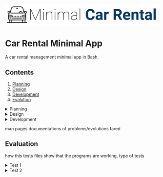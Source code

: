 ![CarRental](logo.png)

Car Rental Minimal App
===========================

A car rental management minimal app in Bash.

Contents
-----
  1. [Planning](#planning)
  1. [Design](#design)
  1. [Development](#development)
  1. [Evalution](#evaluation)

 <details><summary>Planning</summary>

Definition of the problem
=========================
My client is an onwer of a car rental bussiness. His company has a range of cars availbale for rent on a price that varies on the hours of use of the car. The owner requests a computer program for recording information about their orders with the purpose of collecting basic information about the distance driven for each car and points out specific features: easy commands to allow to create a car, record a trip distance, query the trip history a car, edit, delete a car and see the total statistics. One more requirement of the client was a simple terminal based program with a simple and transparent installation. Theres no reference to prior experience with a computer system program. 

Proposed Solution
=====================
Since we dont know about any prior experience of the stakeholders with a computer system, we have to follow all the requirements given by the client entirely and successfully because we assume they must be according the stakeholders capacities and the technology present in the company. To make the installation easy and clear, its necessary to use a sotware system that already has the chosen terminal to reduce the work of going through its instalation, which would make the process of installing the app less simple and longer. I chose to work on bash because I am familiar with it, its a free software that can be found in most operating systems except for window bases. These include a lot of linux distributions, macs ls, ios, android among otherrs. It can generate txt files and has the man page feature. 
Git Hub was used to record all the steps in the process of creating the Car Rental App. This helps in the organization to keep on track on what is done and what needs to be done. 
  https://techterms.com/definition/bash
  https://devdocs.io/bash/html_node/bash-features#Bash-Features

Sucess Criteria
===================
  These are the measurable outcomes :

1. A car can be created and stored in the database
1. A trip can be recorded for a given car
1. A summary (total distance traveled) of trips can be measured for a particular car
1. A car information can be edited
1. A basic backup system is available
1. Installation is simple-> it does not require additional software, one step process
1. A car can be deleted
1. The application can be uninstalled 
 <p></details>
 

 <details><summary>Design</summary>
  
System diagram
=======================
 To design the system diagram of the car rental app we followed the requirements of the client for the desirable outcomes. 
 The input of data will be made through a bash terminal using the scripts that we will be uploaded together with the Car Rental App through installation. The data will be directed to the database file tha is also within the Car Rental App folder.
 Our scripts comprehend 8 actions that will be afterwards explained in the development section: create, record, edit,delete, summary, backup and uninstall.
 
 ![Diagram](Systemdiagram.png)
  
 [Fig1][This picture shows the system diagram for the car rental program]


Algorithms flow diagram
==========================

Create function flowchart 
----------------

![Diagram](createcar.png)


Record function flowchart
-----------

![Diagram](recordcar.jpn)

Edit function flowchart
-----------

![Diagram](editcar.jpn)


Test plan
================
 testing plan
  program---expected outcome
<p></details> 

  
<details><summary>Development</summary>

Creating a new car function
==================
  
The create script has the function of 
The following steps summarize the algorithms to create a new car in the system:
  
1. Get input from the user 
1. Check number of arguments (model, color, pp). If 4 then continue, if not "message", exit. 
1. Write to main file with one extra line. Not erasing other entries. 
1. Create car trip file with 4 case for the 4 arguments plate.txt

```.sh
#!/bin/bash

#This program creates a car and record the orders of a car rental bussiness

#Create a car
#Check number of arguments
if [ $# -ne 4 ]; then
echo " Incomplete input. Please enter Plate, Model, Colour and PP "
exit
fi

#If number of arguments is correct. Continue
plate=$1
model=$2
color=$3
pp=$4

#Record order
#moving to the directory where we can find the db file inside the RentalCarApp
#folder. Now we are inside the scripts file, so we will move one level up.
cd ..
#Adding new entry to the file maincarfile.txt without erasing.
echo "$plate $model $color $pp" >> db/maincarfile.txt
#creating
echo " " > db/$plate.txt

bash script/frame1.sh "Car Created successfully"
```
[This script shows the algorithms for creating the car]


Recording the trip 
==========================

 The following steps summarize the algorithms to record trip info:
  
1. Check arguments (Plate, km,Date-out,Date-in) if 4, then continue, if not "message", exit.
1. Check that the car exists.
1. If car exists then write the trip info in the $plate.txt file, without erasing previous trips.

```.sh 
#!/bin/bash

plate=$1
km=$2
dateout=$3
datein=$4

#Check if arguments are complete
if [ $# -ne 4 ]; then
echo " The arguments are not complete. Enter Plate, Km, Date-out and Date-in "
exit
fi

plate=$1
km=$2
dateout=$3
datein=$4

cd ../db
if [ ! -f $plate.txt ]; then
echo "This car was not created"
exit
else
echo "$km $dateout $datein" >> $plate.txt
fi

cd ../script
bash frame1.sh "Trip info recorded succesfully"
```
[This script shows the algorith for recording a car trip]


Editing a cars details
==================

The following steps summarize the algorithms to edit a car info:
1. Check the number of arguments. If not equal to 4, then print "message" and exit
1. atribute variables to the arguments
1. move to the database file to locate the car file
1. check if car file exists. If not, then print "message" and exit. Else, copy the arguments to the car file.
1. move to the script file to locate the frame script
1. show results in frame script
  
```.sh
 #!/bin/bash

#Check if arguments are complete
if [ $# -ne 4 ]; then
echo " The arguments are not complete. Enter Plate, Km, Date-out and Date-in "
exit
fi

plate=$1
km=$2
dateout=$3
datein=$4

cd ../db
if [ ! -f $plate.txt ]; then
echo "This car was not created"
exit
else
echo "$km $dateout $datein" >> $plate.txt
fi

cd ../script
bash frame1.sh "Trip info recorded succesfully"
```
[This scripts shows the algorithms to edit a car info]


Delete car
==============

  The following steps summarize the algorithms to delete a car:
1. Check the existance and number of arguments. If not equal to one, then print "message" and exit. If yes, continue.
1. atribute a variable to the first argument
1. move to the database directory to locate the car file
1. check if car exists. If not, then print "message" and exit. Else, delete the car file and delete the car info in the main car file 
1. Show results in frame
  
```.sh
#!/bin/bash

#This program deletes a created car

#First we check the number of arguments
if [ $# -ne 1 ]; then
echo " No input. Please restart and enter the name of the car. "
exit
fi

plate=$1

#move to the Car Rental App main folder
cd ../db

#Check if car exists
if [ ! -f $plate.txt ]; then
echo " This car does not exist."
exit

else

#delete car
rm db/$plate.txt


#delete line of the car in the maintext.file
sed -i '' "/$plate/d" db/maincarfile.txt

#showing the results
bash script/frame1.sh "Car deleted successfully"

fi
```
[The above script shows the algorithms to delete a car]


Summary 
=============
  The following steps summarize the algorithms to generate the summary of a car:

1. Check the number of arguments. If 1 continue, if not "message", exit.
1. Check if the car exists. If yes continue, if not "message", exit.
1. Read the record trips in the car license and for the first word in line (km)
do summary for all if $1 arg =all

```.sh 
#!/bin/bash


#This script generates the summary of the car

bash frame1.sh Summary

#Check if the user inputs any argument (check number of arguments)
if [ $# -ne 1 ]; then
echo "No argument inputed.Run the program again and enter the car license"
exit
fi


#Check if file exists in database
FILE=$1
#Another option is moving to the database before checking the file
if [ ! -f "../db/$FILE.txt" ]; then
 echo " Car not created. $FILE does not exist in the database "
 exit
fi

#Summary of the car
total=0

while read line;
do

#Show the sum of the km
for km in $line
do
  (( total=$total+$km ))
break
done

done < ../db/$FILE.txt

#Step 4: Show result nicely
cd ../script/
bash frame1.sh "Total distance travelled for $FILE was $total"
exit
```

Backup
===============

The following steps summarize the algorithms to backup the data in the Car Rental App:
1. Check the existance and number of arguments. If not equal to 1 then print "message", exit, else :
   1. cope the Car Rental App into a destination input by the user
   2. change the name to one that specifies the day of the backup
   3. show the results  
  
```.sh 
#!/bin/bash

#this program backs up the Rental Car app data into a directory chosen by the
#user

destination=$1

if [ $# -ne 1 ]; then
echo "Sorry, no destination was inputed. Try again"
exit

else

date=date+%D
cp -a ~/Desktop/RentalCarApp/db $destination
mv $destination/db $destination/db-$date
echo "Successfully backed up into $destination."
fi
```
[The above script shows the algorithms to backup the Car Rental App data]
<p></details>

man pages 
documentations of problems/evolutions fared

Evaluation
----------------------

how this tests files show that the programs are working, type of tests

<details><summary>Test 1</summary>
1. First time running the program we had one issue: the test file needed to move to the main folder
  
```
  .sh
cd ../
```

This is necessary because the create.sh resids in the main folder whereas the test file is inside the /tests folders.

1. The second run of the the test file was also unsucessfull because the database folder was not existent. Also the created program did not store the license file inside the database 
<p></details>

<details><summary>Test 2</summary>
1. First we check if the car was added to the mainfile
In the shell script we used this line:
  
```
.sh
lastline= $( tail -n 1 Databse/maincarfile.txt )
```
The tail -n command is used to read the lines from the last one and the number (1) is the number of the lines that have to be read. Everything together is doing **read 1 line starting from the last one**
1. Then we compare the file we created for the test with the lastline in the maincarfile
1. We had an error because of not putting the quotation mark 
quotation marks makes the argument a phrase. Without the quotation mark the words will be read separetly not as a phrase and it might give tHE ERROR OF "too many arguments"

Recommendations for the future
======================================
In the end the program fullfilled all the sucess criteria, however through out the development of the program, I realised that a few other features should have been added to the program: 
1. Headers for the car.txt files and for the maincarfile.txt file: For an easy understanding of the data recorded, there should be a header for each row so that we know from looking which row corresponds to what. Eg.: 
Eg.: In a car.txt file

1. A feature to edit the cars trip info: The edit function available for this app only edits the cars details however its also possible for an error to occur when inputting the car trip info, for this reason its also important to have an edit option for the trip data.

1. There should be a feature to delete specific lines in the files, not only delete car. For example, in a case where I run the create script when I wanted to run the record script, I would make the error of storing the trip data in the maincarfile.txt file and if in this case I try to solve it by running the delete function, it would delete the car and all the data related to it, and this is a big risk of loss of data. 

1. A summary of a car should have more details. The actual summary function only shows the total distance travalled by the car but there are more revelant details that would be helpfull for the business,like, how many times was the car rented, the period of the year that it was most rented, or the average amount of time that it is usually rented for. 

1. The backup should be automatic and the database versions should have a backup dates name, eg.: BACKUP/database_04.04.2019 ( this backup was done in april 4th of 2019 )
summary : explain what type of testing was used (refer to the slides in )

compare the criteria with the result, evidence for the succes criteria 
move the test files to development 
<p></details>


